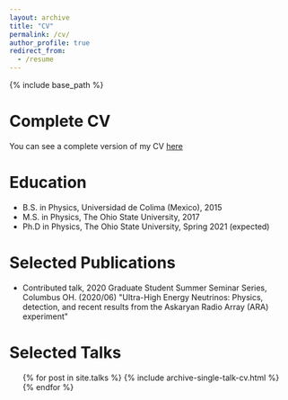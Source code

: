 ```yaml
---
layout: archive
title: "CV"
permalink: /cv/
author_profile: true
redirect_from:
  - /resume
---
```


{% include base_path %}

Complete CV
======
You can see a complete version of my CV [here](https://github.com/toej93/toej93.github.io/blob/master/files/CV_JTorres.pdf)

Education
======
* B.S. in Physics, Universidad de Colima (Mexico), 2015
* M.S. in Physics, The Ohio State University, 2017
* Ph.D in Physics, The Ohio State University, Spring 2021 (expected)

Selected Publications
======
* Contributed talk, 2020 Graduate Student Summer Seminar Series, Columbus OH. (2020/06)
"Ultra-High Energy Neutrinos: Physics, detection, and recent results from the Askaryan Radio Array
(ARA) experiment"
  
Selected Talks
======
  <ul>{% for post in site.talks %}	
    {% include archive-single-talk-cv.html %}	
  {% endfor %}</ul>	


